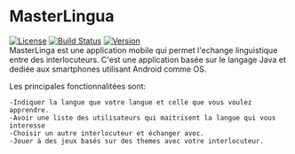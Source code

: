 # MasterLingua
[![License](https://img.shields.io/badge/License-Apache%202.0-blue.svg)](https://opensource.org/licenses/Apache-2.0)
[![Build Status](https://travis-ci.com/AmelieALLIN/MasterLingua.svg?branch=master)](https://travis-ci.com/AmelieALLIN/MasterLingua)
[![Version](https://img.shields.io/github/tag/AmelieALLIN/MasterLingua.svg?label=version&style=flat-square)](build.gradle)<br/>
MasterLinga est une application mobile qui permet l'echange linguistique entre des interlocuteurs. C'est une application basée sur le langage Java et dediée aux smartphones utilisant Android comme OS.

Les principales fonctionnalitées sont:

    -Indiquer la langue que votre langue et celle que vous voulez apprendre.
    -Avoir une liste des utilisateurs qui maitrisent la langue qui vous interesse
    -Choisir un autre interlocuteur et échanger avec.
    -Jouer à des jeux basés sur des themes avec votre interlocuteur.


